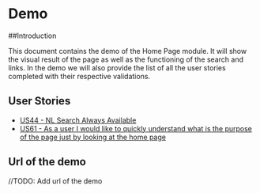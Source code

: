 # Demo

##Introduction

This document contains the demo of the Home Page module. It will show the visual result of the page as well as the functioning of the search and links. In the demo we will also provide the list of all the user stories completed with their respective validations.

## User Stories

- [US44 - NL Search Always Available](https://github.com/IvanDLar/MOVU-Docs/milestone/56)
- [US61 - As a user I would like to quickly understand what is the purpose of the page just by looking at the home page](https://github.com/IvanDLar/MOVU-Docs/milestone/62)

## Url of the demo

//TODO: Add url of the demo
